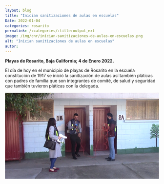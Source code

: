 ```yaml
---
layout: blog
title: "Inician sanitizaciones de aulas en escuelas"
Date: 2022-01-04
categories: rosarito
permalink: /:categories/:title:output_ext
image: /img/cnr/inician-sanitizaciones-de-aulas-en-escuelas.png
alt: "Inician sanitizaciones de aulas en escuelas"
autor:
---
```


**Playas de Rosarito, Baja California; 4 de Enero 2022.** 

El día de hoy en el municipio de playas de Rosarito en la escuela constitución de 1917 se inició la sanitización de aulas así también pláticas con padres de familia que son integrantes de comité,
de salud y seguridad que también tuvieron pláticas con la delegada.

<div id="carouselExampleSlidesOnly" class="carousel slide" data-ride="carousel">
  <div class="carousel-inner">
    <div class="carousel-item active">
       <img class="d-block w-100" src="/img/cnr/inician-sanitizaciones-de-aulas-en-escuelas.png" loading="lazy"  alt="Inician sanitizaciones de aulas en escuelas">
    </div>
  </div>
</div>